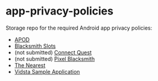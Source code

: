 # app-privacy-policies

Storage repo for the required Android app privacy policies:

- [APOD](/privacy-policy/apod.md)
- [Blacksmith Slots](/privacy-policy/blacksmithslots.md)
- (not submitted) [Connect Quest](/privacy-policy/connectquest.md)
- (not submitted) [Pixel Blacksmith](/privacy-policy/pixelblacksmith.md)
- [The Nearest](/privacy-policy/nearest.md)
- [Vidsta Sample Application](/privacy-policy/vidsta.md)
